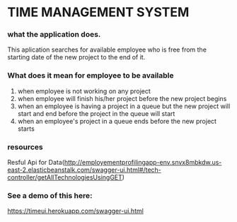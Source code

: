 # TIME MANAGEMENT SYSTEM

### what the application does.

This aplication searches for available employee who is free from the starting date of the new project to the end of it.
		
### What does it mean for employee to be available

1. when employee is not working on any project
2. when employee will finish his/her project before the new project begins
3. when an employee is having a project in a queue but the new project will start and end before the project in the queue will start
4. when an employee's project in a queue ends before the new project starts

### resources
 Resful Api for Data(http://employementprofilingapp-env.snvx8mbkdw.us-east-2.elasticbeanstalk.com/swagger-ui.html#/tech-controller/getAllTechnologiesUsingGET)
 

### See a demo of this here:

https://timeui.herokuapp.com/swagger-ui.html

